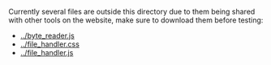 Currently several files are outside this directory due to them being shared with other tools on the website, make sure to download them before testing:
- [../byte_reader.js](https://twy.name/Tools/byte_reader.js)
- [../file_handler.css](https://twy.name/Tools/file_handler.css)
- [../file_handler.js](https://twy.name/Tools/file_handler.js)

